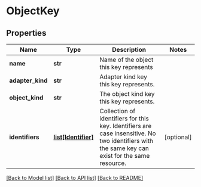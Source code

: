 # ObjectKey

## Properties
Name | Type | Description | Notes
------------ | ------------- | ------------- | -------------
**name** | **str** | Name of the object this key represents | 
**adapter_kind** | **str** | Adapter kind key this key represents. | 
**object_kind** | **str** | The object kind key this key represents. | 
**identifiers** | [**list[Identifier]**](Identifier.md) | Collection of identifiers for this key. Identifiers are case insensitive. No two identifiers with the same key can exist for the same resource. | [optional] 

[[Back to Model list]](../README.md#documentation-for-models) [[Back to API list]](../README.md#documentation-for-api-endpoints) [[Back to README]](../README.md)

